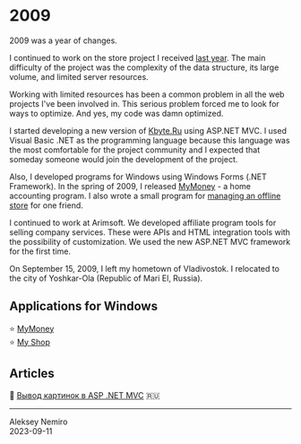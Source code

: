 # 2009

2009 was a year of changes.

I continued to work on the store project I received [last year](../2008).
The main difficulty of the project was the complexity of the data structure, its large volume, and limited server resources.

Working with limited resources has been a common problem in all the web projects I've been involved in.
This serious problem forced me to look for ways to optimize. And yes, my code was damn optimized.

I started developing a new version of [Kbyte.Ru](assets/kbyte.md) using ASP.NET MVC.
I used Visual Basic .NET as the programming language because this language was the most comfortable for the project community and I expected that someday someone would join the development of the project.

Also, I developed programs for Windows using Windows Forms (.NET Framework).
In the spring of 2009, I released [MyMoney](assets/mymoney.md) - a home accounting program.
I also wrote a small program for [managing an offline store](assets/myshop.md) for one friend.

I continued to work at Arimsoft. We developed affiliate program tools for selling company services.
These were APIs and HTML integration tools with the possibility of customization.
We used the new ASP.NET MVC framework for the first time.

On September 15, 2009, I left my hometown of Vladivostok.
I relocated to the city of Yoshkar-Ola (Republic of Mari El, Russia).

## Applications for Windows

:star: [MyMoney](assets/mymoney.md)  
:star: [My Shop](assets/myshop.md)

## Articles

:page_facing_up: [Вывод картинок в ASP .NET MVC](articles/ASPNETMVC_Images.md) :ru:

---
Aleksey Nemiro  
2023-09-11

